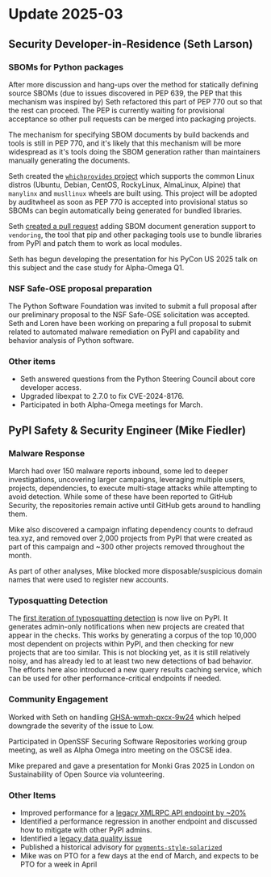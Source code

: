 # Update 2025-03

## Security Developer-in-Residence (Seth Larson)

### SBOMs for Python packages

After more discussion and hang-ups over the method for statically
defining source SBOMs (due to issues discovered in PEP 639, the PEP that
this mechanism was inspired by) Seth refactored this part of PEP 770
out so that the rest can proceed. The PEP is currently waiting for
provisional acceptance so other pull requests can be merged into packaging projects.

The mechanism for specifying SBOM documents by build backends and tools
is still in PEP 770, and it's likely that this mechanism will be more widespread
as it's tools doing the SBOM generation rather than maintainers manually generating
the documents.

Seth created the [`whichprovides` project](https://pypi.org/project/whichprovides) which supports the common Linux distros
(Ubuntu, Debian, CentOS, RockyLinux, AlmaLinux, Alpine) that `manylinx` and `musllinux` wheels are built using.
This project will be adopted by auditwheel as soon as PEP 770 is accepted into
provisional status so SBOMs can begin automatically being generated for bundled libraries.

Seth [created a pull request](https://github.com/pradyunsg/vendoring/pull/66) adding SBOM document generation support to `vendoring`,
the tool that pip and other packaging tools use to bundle libraries from PyPI and patch
them to work as local modules.

Seth has begun developing the presentation for his PyCon US 2025 talk on this
subject and the case study for Alpha-Omega Q1.

### NSF Safe-OSE proposal preparation

The Python Software Foundation was invited to submit a full proposal
after our preliminary proposal to the NSF Safe-OSE solicitation was
accepted. Seth and Loren have been working on preparing a full proposal
to submit related to automated malware remediation on PyPI and capability
and behavior analysis of Python software.

### Other items

* Seth answered questions from the Python Steering Council about
  core developer access.
* Upgraded libexpat to 2.7.0 to fix CVE-2024-8176.
* Participated in both Alpha-Omega meetings for March.

## PyPI Safety & Security Engineer (Mike Fiedler)

### Malware Response

March had over 150 malware reports inbound, some led to deeper investigations,
uncovering larger campaigns, leveraging multiple users, projects, dependencies,
to execute multi-stage attacks while attempting to avoid detection.
While some of these have been reported to GitHub Security, the repositories remain
active until GitHub gets around to handling them.

Mike also discovered a campaign inflating dependency counts to defraud tea.xyz,
and removed over 2,000 projects from PyPI that were created as part of this campaign
and ~300 other projects removed throughout the month.

As part of other analyses, Mike blocked more disposable/suspicious
domain names that were used to register new accounts.

### Typosquatting Detection

The [first iteration of typosquatting detection](https://github.com/pypi/warehouse/pull/17649)
is now live on PyPI. It generates admin-only notifications
when new projects are created that appear in the checks.
This works by generating a corpus of the top 10,000 most dependent on projects
within PyPI, and then checking for new projects that are too similar.
This is not blocking yet, as it is still relatively noisy, and has already led to
at least two new detections of bad behavior.
The efforts here also introduced a new query results caching service,
which can be used for other performance-critical endpoints if needed.

### Community Engagement

Worked with Seth on handling [GHSA-wmxh-pxcx-9w24](https://github.com/nhairs/python-json-logger/security/advisories/GHSA-wmxh-pxcx-9w24) which helped downgrade the severity of the issue to Low.

Participated in OpenSSF Securing Software Repositories working group meeting,
as well as Alpha Omega intro meeting on the OSCSE idea.

Mike prepared and gave a presentation for Monki Gras 2025 in London on
Sustainability of Open Source via volunteering.

### Other Items

* Improved performance for a [legacy XMLRPC API endpoint by ~20%](https://github.com/pypi/warehouse/pull/17715)
* Identified a performance regression in another endpoint and discussed how to mitigate with other PyPI admins.
* Identified a [legacy data quality issue](https://github.com/pypi/warehouse/issues/17732)
* Published a historical advisory for [`pygments-style-solarized`](https://osv.dev/vulnerability/PYSEC-2025-8)
* Mike was on PTO for a few days at the end of March,
  and expects to be PTO for a week in April
